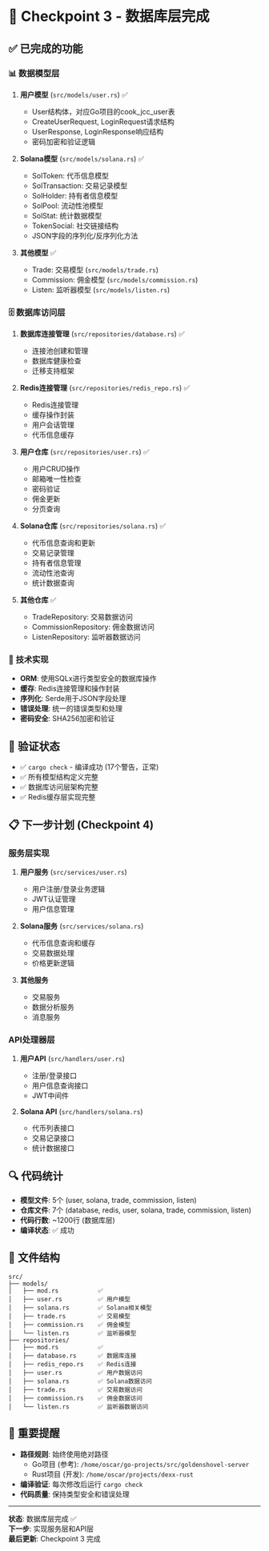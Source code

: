 # 🎯 Checkpoint 3 - 数据库层完成

## ✅ **已完成的功能**

### 📊 **数据模型层**
1. **用户模型** (`src/models/user.rs`) ✅
   - User结构体，对应Go项目的cook_jcc_user表
   - CreateUserRequest, LoginRequest请求结构
   - UserResponse, LoginResponse响应结构
   - 密码加密和验证逻辑

2. **Solana模型** (`src/models/solana.rs`) ✅
   - SolToken: 代币信息模型
   - SolTransaction: 交易记录模型
   - SolHolder: 持有者信息模型
   - SolPool: 流动性池模型
   - SolStat: 统计数据模型
   - TokenSocial: 社交链接结构
   - JSON字段的序列化/反序列化方法

3. **其他模型** ✅
   - Trade: 交易模型 (`src/models/trade.rs`)
   - Commission: 佣金模型 (`src/models/commission.rs`)
   - Listen: 监听器模型 (`src/models/listen.rs`)

### 🗄️ **数据库访问层**
1. **数据库连接管理** (`src/repositories/database.rs`) ✅
   - 连接池创建和管理
   - 数据库健康检查
   - 迁移支持框架

2. **Redis连接管理** (`src/repositories/redis_repo.rs`) ✅
   - Redis连接管理
   - 缓存操作封装
   - 用户会话管理
   - 代币信息缓存

3. **用户仓库** (`src/repositories/user.rs`) ✅
   - 用户CRUD操作
   - 邮箱唯一性检查
   - 密码验证
   - 佣金更新
   - 分页查询

4. **Solana仓库** (`src/repositories/solana.rs`) ✅
   - 代币信息查询和更新
   - 交易记录管理
   - 持有者信息管理
   - 流动性池查询
   - 统计数据查询

5. **其他仓库** ✅
   - TradeRepository: 交易数据访问
   - CommissionRepository: 佣金数据访问
   - ListenRepository: 监听器数据访问

### 🔧 **技术实现**
- **ORM**: 使用SQLx进行类型安全的数据库操作
- **缓存**: Redis连接管理和操作封装
- **序列化**: Serde用于JSON字段处理
- **错误处理**: 统一的错误类型和处理
- **密码安全**: SHA256加密和验证

## 🎯 **验证状态**
- ✅ `cargo check` - 编译成功 (17个警告，正常)
- ✅ 所有模型结构定义完整
- ✅ 数据库访问层架构完整
- ✅ Redis缓存层实现完整

## 📋 **下一步计划 (Checkpoint 4)**

### **服务层实现**
1. **用户服务** (`src/services/user.rs`)
   - 用户注册/登录业务逻辑
   - JWT认证管理
   - 用户信息管理

2. **Solana服务** (`src/services/solana.rs`)
   - 代币信息查询和缓存
   - 交易数据处理
   - 价格更新逻辑

3. **其他服务**
   - 交易服务
   - 数据分析服务
   - 消息服务

### **API处理器层**
1. **用户API** (`src/handlers/user.rs`)
   - 注册/登录接口
   - 用户信息查询接口
   - JWT中间件

2. **Solana API** (`src/handlers/solana.rs`)
   - 代币列表接口
   - 交易记录接口
   - 统计数据接口

## 🔍 **代码统计**
- **模型文件**: 5个 (user, solana, trade, commission, listen)
- **仓库文件**: 7个 (database, redis, user, solana, trade, commission, listen)
- **代码行数**: ~1200行 (数据库层)
- **编译状态**: ✅ 成功

## 📁 **文件结构**
```
src/
├── models/
│   ├── mod.rs           ✅
│   ├── user.rs          ✅ 用户模型
│   ├── solana.rs        ✅ Solana相关模型
│   ├── trade.rs         ✅ 交易模型
│   ├── commission.rs    ✅ 佣金模型
│   └── listen.rs        ✅ 监听器模型
├── repositories/
│   ├── mod.rs           ✅
│   ├── database.rs      ✅ 数据库连接
│   ├── redis_repo.rs    ✅ Redis连接
│   ├── user.rs          ✅ 用户数据访问
│   ├── solana.rs        ✅ Solana数据访问
│   ├── trade.rs         ✅ 交易数据访问
│   ├── commission.rs    ✅ 佣金数据访问
│   └── listen.rs        ✅ 监听器数据访问
```

## 🚨 **重要提醒**
- **路径规则**: 始终使用绝对路径
  - Go项目 (参考): `/home/oscar/go-projects/src/goldenshovel-server`
  - Rust项目 (开发): `/home/oscar/projects/dexx-rust`
- **编译验证**: 每次修改后运行 `cargo check`
- **代码质量**: 保持类型安全和错误处理

---
**状态**: 数据库层完成 ✅  
**下一步**: 实现服务层和API层  
**最后更新**: Checkpoint 3 完成
